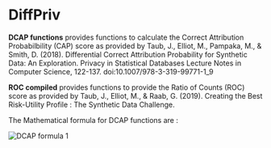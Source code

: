 # DiffPriv

**DCAP functions** provides functions to calculate the Correct Attribution Probabilbility (CAP) score as provided by Taub, J., Elliot, M., Pampaka, M., &amp; Smith, D. (2018). Differential Correct Attribution Probability for Synthetic Data: An Exploration. Privacy in Statistical Databases Lecture Notes in Computer Science, 122-137. doi:10.1007/978-3-319-99771-1_9

**ROC compiled** provides functions to provide the Ratio of Counts (ROC) score as provided by Taub, J., Elliot, M., & Raab, G. (2019). Creating the Best Risk-Utility Profile : The Synthetic Data Challenge.

The Mathematical formula for DCAP functions are : 

![DCAP formula 1](https://github.com/MUNFAI15/DiffPriv/blob/master/DCAP1.png)
